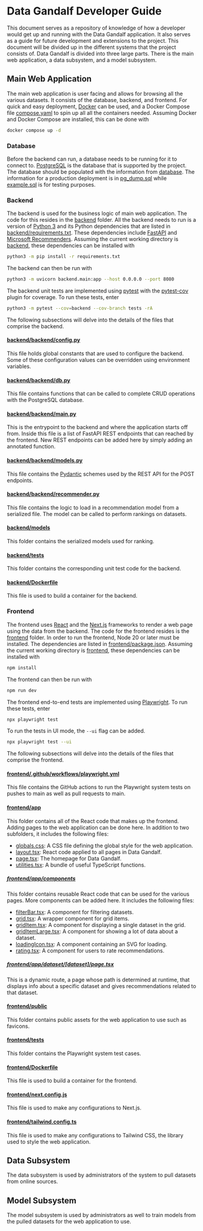 # Data Gandalf Developer Guide

This document serves as a repository of knowledge of how a developer would get up and running with the Data Gandalf application. It also serves as a guide for future development and extensions to the project. This document will be divided up in the different systems that the project consists of. Data Gandalf is divided into three large parts. There is the main web application, a data subsystem, and a model subsystem.

## Main Web Application

The main web application is user facing and allows for browsing all the various datasets. It consists of the database, backend, and frontend. For quick and easy deployment, [Docker](https://www.docker.com/) can be used, and a Docker Compose file [compose.yaml](../compose.yaml) to spin up all all the containers needed. Assuming Docker and Docker Compose are installed, this can be done with

```sh
docker compose up -d
```

### Database

Before the backend can run, a database needs to be running for it to connect to. [PostgreSQL](https://www.postgresql.org/) is the database that is supported by the project. The database should be populated with the information from [database](../database). The information for a production deployment is in [pg_dump.sql](../database/pg_dump.sql) while [example.sql](../database/example.sql) is for testing purposes.

### Backend

The backend is used for the business logic of main web application. The code for this resides in the [backend](../backend) folder. All the backend needs to run is a version of [Python 3](https://www.python.org/) and its Python dependencies that are listed in [backend/requirements.txt](../backend/requirements.txt). These dependencies include [FastAPI](https://fastapi.tiangolo.com/) and [Microsoft Recommenders](https://github.com/recommenders-team/recommenders). Assuming the current working directory is [backend](../backend), these dependencies can be installed with

```sh
python3 -m pip install -r requirements.txt
```

The backend can then be run with

```sh
python3 -m uvicorn backend.main:app --host 0.0.0.0 --port 8080
```

The backend unit tests are implemented using [pytest](https://docs.pytest.org/) with the [pytest-cov](https://pytest-cov.readthedocs.io/) plugin for coverage. To run these tests, enter

```sh
python3 -m pytest --cov=backend --cov-branch tests -rA
```

The following subsections will delve into the details of the files that comprise the backend.

#### [backend/backend/config.py](../backend/backend/config.py)

This file holds global constants that are used to configure the backend. Some of these configuration values can be overridden using environment variables.

#### [backend/backend/db.py](../backend/backend/db.py)

This file contains functions that can be called to complete CRUD operations with the PostgreSQL database.

#### [backend/backend/main.py](../backend/backend/main.py)

This is the entrypoint to the backend and where the application starts off from. Inside this file is a list of FastAPI REST endpoints that can reached by the frontend. New REST endpoints can be added here by simply adding an annotated function.

#### [backend/backend/models.py](../backend/backend/models.py)

This file contains the [Pydantic](https://docs.pydantic.dev/) schemes used by the REST API for the POST endpoints.

#### [backend/backend/recommender.py](../backend/backend/recommender.py)

This file contains the logic to load in a recommendation model from a serialized file. The model can be called to perform rankings on datasets.

#### [backend/models](../backend/models)

This folder contains the serialized models used for ranking.

#### [backend/tests](../backend/tests)

This folder contains the corresponding unit test code for the backend.

#### [backend/Dockerfile](../backend/Dockerfile)

This file is used to build a container for the backend.

### Frontend

The frontend uses [React](https://react.dev/) and the [Next.js](https://nextjs.org/) frameworks to render a web page using the data from the backend. The code for the frontend resides is the [frontend](../frontend) folder. In order to run the frontend, Node 20 or later must be installed. The dependencies are listed in [frontend/package.json](../frontend/package.json). Assuming the current working directory is [frontend](../frontend), these dependencies can be installed with

```sh
npm install
```

The frontend can then be run with

```sh
npm run dev
```

The frontend end-to-end tests are implemented using [Playwright](https://playwright.dev/). To run these tests, enter

```sh
npx playwright test
```

To run the tests in UI mode, the `--ui` flag can be added.

```sh
npx playwright test --ui
```

The following subsections will delve into the details of the files that comprise the frontend.

#### [frontend/.github/workflows/playwright.yml](../frontend/.github/workflows/playwright.yml)

This file contains the GitHub actions to run the Playwright system tests on pushes to main as well as pull requests to main.

#### [frontend/app](../frontend/app)

This folder contains all of the React code that makes up the frontend. Adding pages to the web application can be done here. In addition to two subfolders, it includes the following files:

* [globals.css](../frontend/app/globals.css): A CSS file defining the global style for the web application.
* [layout.tsx](../frontend/app/layout.tsx): React code applied to all pages in Data Gandalf.
* [page.tsx](../frontend/app/page.tsx): The homepage for Data Gandalf.
* [utilities.tsx](../frontend/app/utilities.tsx): A bundle of useful TypeScript functions.

##### [frontend/app/components](../frontend/app/components)

This folder contains reusable React code that can be used for the various pages. More components can be added here. It includes the following files:

* [filterBar.tsx](../frontend/app/components/filterBar.tsx): A component for filtering datasets.
* [grid.tsx](../frontend/app/components/grid.tsx): A wrapper component for grid items.
* [gridItem.tsx](../frontend/app/components/gridItem.tsx): A component for displaying a single dataset in the grid.
* [gridItemLarge.tsx](../frontend/app/components/grildItemLarge.tsx): A component for showing a lot of data about a dataset.
* [loadingIcon.tsx](../frontend/app/components/loadingIcon.tsx): A component containing an SVG for loading.
* [rating.tsx](../frontend/app/components/rating.tsx): A component for users to rate recommendations.

##### [frontend/app/dataset/[dataset]/page.tsx](../frontend/app/dataset/[dataset]/page.tsx)

This is a dynamic route, a page whose path is determined at runtime, that displays info about a specific dataset and gives recommendations related to that dataset.

#### [frontend/public](../frontend/public)

This folder contains public assets for the web application to use such as favicons.

#### [frontend/tests](../frontend/tests)

This folder contains the Playwright system test cases.

#### [frontend/Dockerfile](../frontend/Dockerfile)

This file is used to build a container for the frontend.

#### [frontend/next.config.js](../frontend/next.config.js)

This file is used to make any configurations to Next.js.

#### [frontend/tailwind.config.ts](../frontend/tailwind.config.ts)

This file is used to make any configurations to Tailwind CSS, the library used to style the web application.

## Data Subsystem

The data subsystem is used by administrators of the system to pull datasets from online sources.

## Model Subsystem

The model subsystem is used by administrators as well to train models from the pulled datasets for the web application to use.
